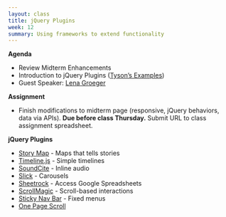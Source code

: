 ```yaml
---
layout: class
title: jQuery Plugins
week: 12
summary: Using frameworks to extend functionality
---
```


**Agenda**

* Review Midterm Enhancements
* Introduction to jQuery Plugins ([Tyson’s Examples]())
* Guest Speaker: [Lena Groeger](http://lenagroeger.com/)

**Assignment**

* Finish modifications to midterm page (responsive, jQuery behaviors, data via APIs). **Due before class Thursday.** Submit URL to class assignment spreadsheet.

**jQuery Plugins**

* [Story Map](http://storymap.knightlab.com/) - Maps that tells stories
* [Timeline.js](http://timeline.knightlab.com/) - Simple timelines
* [SoundCite](http://soundcite.knightlab.com/) - Inline audio
* [Slick](http://kenwheeler.github.io/slick/) - Carousels
* [Sheetrock](http://chriszarate.github.io/sheetrock/) - Access Google Spreadsheets
* [ScrollMagic](http://janpaepke.github.io/ScrollMagic/) - Scroll-based interactions
* [Sticky Nav Bar](http://www.jozefbutko.com/stickyNavbar/) - Fixed menus
* [One Page Scroll](https://github.com/peachananr/onepage-scroll)